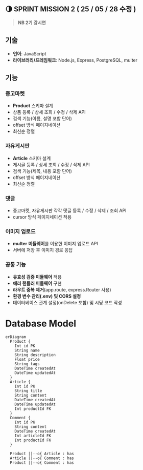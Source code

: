 ## 🌗 SPRINT MISSION 2 ( 25 / 05 / 28 수정 )
>**NB 2기 강시연**  

## 기술  
- **언어**: JavaScript  
- **라이브러리/프레임워크**: Node.js, Express, PostgreSQL, multer  

## 기능
### 중고마켓  
- **Product** 스키마 설계  
- 상품 등록 / 상세 조회 / 수정 / 삭제 API  
- 검색 기능(이름, 설명 포함 단어)  
- offset 방식 페이지네이션  
- 최신순 정렬  

### 자유게시판  
- **Article** 스키마 설계  
- 게시글 등록 / 상세 조회 / 수정 / 삭제 API  
- 검색 기능(제목, 내용 포함 단어)  
- offset 방식 페이지네이션  
- 최신순 정렬  

### 댓글  
- 중고마켓, 자유게시판 각각 댓글 등록 / 수정 / 삭제 / 조회 API  
- cursor 방식 페이지네이션 적용  

### 이미지 업로드  
- **multer 미들웨어**를 이용한 이미지 업로드 API  
- 서버에 저장 후 이미지 경로 응답  

### 공통 기능  
- **유효성 검증 미들웨어** 적용
- **에러 핸들러 미들웨어** 구현
- **라우트 중복 제거**(app.route, express.Router 사용)  
- **환경 변수 관리(.env) 및 CORS 설정** 
- 데이터베이스 관계 설정(onDelete 포함) 및 시딩 코드 작성  

# Database Model
```mermaid
erDiagram
  Product {
    Int id PK
    String name
    String description
    Float price
    String tags
    DateTime createdAt
    DateTime updatedAt
  }
  Article {
    Int id PK
    String title
    String content
    DateTime createdAt
    DateTime updatedAt
    Int productId FK
  }
  Comment {
    Int id PK
    String content
    DateTime createdAt
    Int articleId FK
    Int productId FK
  }

  Product ||--o{ Article : has
  Article ||--o{ Comment : has
  Product ||--o{ Comment : has
```